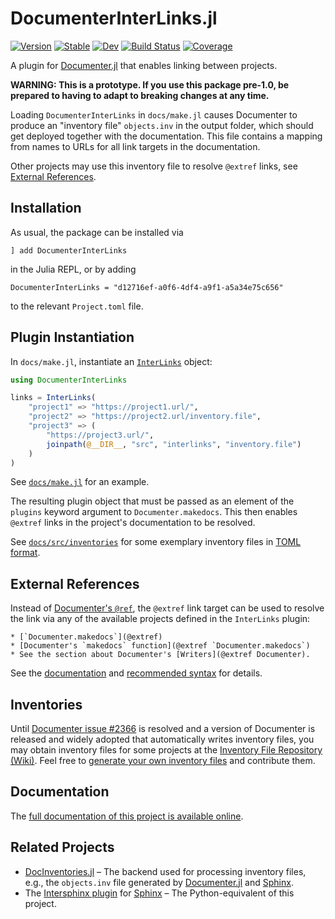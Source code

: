 # DocumenterInterLinks.jl

[![Version](https://juliahub.com/docs/DocumenterInterLinks/version.svg)](https://juliahub.com/ui/Packages/General/DocumenterInterLinks)
[![Stable](https://img.shields.io/badge/docs-stable-blue.svg)](https://juliadocs.org/DocumenterInterLinks.jl/)
[![Dev](https://img.shields.io/badge/docs-dev-blue.svg)](https://juliadocs.org/DocumenterInterLinks.jl/dev)
[![Build Status](https://github.com/JuliaDocs/DocumenterInterLinks.jl/workflows/CI/badge.svg)](https://github.com/JuliaDocs/DocumenterInterLinks.jl/actions)
[![Coverage](https://codecov.io/gh/JuliaDocs/DocumenterInterLinks.jl/branch/master/graph/badge.svg)](https://codecov.io/gh/JuliaDocs/DocumenterInterLinks.jl)

A plugin for [Documenter.jl](https://documenter.juliadocs.org/) that enables linking between projects.

**WARNING: This is a prototype. If you use this package pre-1.0, be prepared to having to adapt to breaking changes at any time.**

Loading `DocumenterInterLinks` in `docs/make.jl` causes Documenter to produce an "inventory file" `objects.inv` in the output folder, which should get deployed together with the documentation. This file contains a mapping from names to URLs for all link targets in the documentation.

Other projects may use this inventory file to resolve `@extref` links, see [External References](#external-references).


## Installation

As usual, the package can be installed via

```
] add DocumenterInterLinks
```

in the Julia REPL, or by adding

```
DocumenterInterLinks = "d12716ef-a0f6-4df4-a9f1-a5a34e75c656"
```

to the relevant `Project.toml` file.


## Plugin Instantiation

In `docs/make.jl`, instantiate an [`InterLinks`](https://juliadocs.org/DocumenterInterLinks.jl/stable/internals/#DocumenterInterLinks.InterLinks) object:

```julia
using DocumenterInterLinks

links = InterLinks(
    "project1" => "https://project1.url/",
    "project2" => "https://project2.url/inventory.file",
    "project3" => (
        "https://project3.url/",
        joinpath(@__DIR__, "src", "interlinks", "inventory.file")
    )
)
```

See [`docs/make.jl`](https://github.com/JuliaDocs/DocumenterInterLinks.jl/blob/master/docs/make.jl#L11-L27) for an example.

The resulting plugin object that must be passed as an element of the `plugins` keyword argument to `Documenter.makedocs`. This then enables `@extref` links in the project's documentation to be resolved.

See [`docs/src/inventories`](https://github.com/JuliaDocs/DocumenterInterLinks.jl/tree/master/docs/src/inventories) for some exemplary inventory files in [TOML format](https://juliadocs.org/DocInventories.jl/stable/formats/#TOML-Format).


## External References

Instead of [Documenter's `@ref`](https://documenter.juliadocs.org/stable/man/syntax/#@ref-link), the `@extref` link target can be used to resolve the link via any of the available projects defined in the `InterLinks` plugin:

```
* [`Documenter.makedocs`](@extref)
* [Documenter's `makedocs` function](@extref `Documenter.makedocs`)
* See the section about Documenter's [Writers](@extref Documenter).
```

See the [documentation](https://juliadocs.org/DocumenterInterLinks.jl/dev/#Using-External-References) and [recommended syntax](https://juliadocs.org/DocumenterInterLinks.jl/dev/syntax/#Recommended-Syntax) for details.


## Inventories

Until [Documenter issue #2366](https://github.com/JuliaDocs/Documenter.jl/issues/2366) is resolved and a version of Documenter is released and widely adopted that automatically writes inventory files, you may obtain inventory files for some projects at the [Inventory File Repository (Wiki)](https://github.com/JuliaDocs/DocumenterInterLinks.jl/wiki/Inventory-File-Repository). Feel free to [generate your own inventory files](http://juliadocs.org/DocumenterInterLinks.jl/stable/howtos/#howto-manual-inventory) and contribute them.


## Documentation

The [full documentation of this project is available online](https://juliadocs.org/DocumenterInterLinks.jl/dev/).


## Related Projects

* [DocInventories.jl](http://juliadocs.org/DocInventories.jl/stable/) – The backend used for processing inventory files, e.g., the `objects.inv` file generated by [Documenter.jl](https://documenter.juliadocs.org/stable/) and [Sphinx](https://www.sphinx-doc.org/en/master/).
* The [Intersphinx plugin](https://www.sphinx-doc.org/en/master/usage/extensions/intersphinx.html) for [Sphinx](https://www.sphinx-doc.org/en/master/) – The Python-equivalent of this project.
